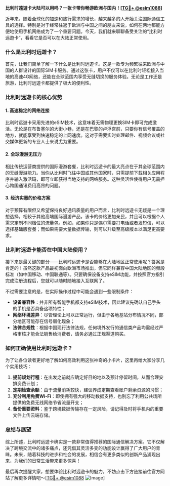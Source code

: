 **比利时遠遊卡大陆可以用吗？一张卡带你畅游欧洲与国内！[[TG💪+ @esim1088](https://t.me/s/esim1088)]**

近年来，随着全球化的加速和旅行需求的增长，越来越多的人开始关注国际通信工具的选择。特别是对于经常往返于欧洲与中国之间的朋友来说，如何在两地都能方便地使用手机网络成为了一个重要问题。今天，我们就来聊聊备受关注的“比利时远遊卡”，看看它是否可以在大陆正常使用。

### **什么是比利时远遊卡？**

首先，让我们简单了解一下什么是比利时远遊卡。这是一款专为频繁往来欧洲与中国的人群设计的国际SIM卡服务。通过这张卡，用户不仅可以在比利时轻松接入当地的高速4G网络，还能在全球范围内享受无缝切换的服务体验。无论是工作还是旅游，比利时远遊卡都提供了极大的便利性。

### **比利时远遊卡的核心优势**

#### **1. 高速稳定的网络连接**
比利时远遊卡采用先进的eSIM技术，这意味着无需物理更换SIM卡即可完成激活。无论是在布鲁塞尔的大街小巷，还是在巴黎的卢浮宫前，只要你有信号覆盖的地方，就能享受到快速稳定的上网速度。这对于需要实时处理邮件、视频会议或社交媒体更新的专业人士来说尤为重要。

#### **2. 全球漫游无压力**
相比传统运营商提供的国际漫游套餐，比利时远遊卡的最大亮点在于其全球范围内的无缝漫游能力。当你从比利时飞往中国或其他国家时，只需提前下载相关应用程序并输入激活码，即可立即获得当地支持的网络服务。这种灵活性使得用户无需担心跨国通讯费用高昂的问题。

#### **3. 经济实惠的价格方案**
对于预算有限但又希望保持良好通讯质量的用户而言，比利时远遊卡无疑是一个理想选择。相较于其他高端国际漫游产品，该卡的价格更加亲民，并且可以根据个人需求定制不同档位的流量包。例如，如果你只是偶尔需要打电话或者发短信，可以选择基础版套餐；而如果需要大量数据传输，则可以升级至高级版本以满足更高要求。

### **比利时远遊卡能否在中国大陆使用？**

接下来是最关键的部分——比利时远遊卡是否能够在大陆地区正常使用呢？答案是肯定的！虽然这款产品最初面向欧洲市场推出，但它同样兼容中国大陆地区的频段标准（如中国移动、中国联通等）。只要确保设备支持eSIM功能，并按照官方指引完成注册流程后，您就可以随时随地接入互联网了。

不过需要注意的是，在实际操作过程中可能会遇到一些限制条件：
- **设备兼容性**：并非所有智能手机都支持eSIM技术，因此建议先确认自己手头的手机是否具备这项特性；
- **网络环境差异**：尽管理论上可以正常运行，但由于各地基站分布情况不同，部分地区可能存在信号弱化现象；
- **法律合规性**：根据中国现行法律法规，任何境外发行的通信类产品均需经过严格审核才能合法销售给消费者，请务必通过正规渠道购买。

### **如何正确使用比利时远遊卡？**

为了让各位读者更好地了解如何高效利用这张神奇的小卡片，这里再给大家分享几个实用技巧：

1. **提前规划行程**：在出发之前就应确定好目的地以及预计停留时间，从而合理安排资费计划；
2. **定期检查余额**：由于流量消耗较快，建议养成定期查看账户剩余资源的习惯；
3. **充分利用免费Wi-Fi**：即使拥有强大的移动数据支持，也别忘了利用公共场所提供的免费无线网络节省流量开支；
4. **备份重要资料**：鉴于跨境数据传输存在一定风险，请记得及时将手机内的重要文件上传云端存储。

### **总结与展望**

综上所述，比利时远遊卡确实是一款非常值得推荐的国际通信解决方案。它不仅解决了跨境交流中的诸多痛点，还凭借其灵活多变的功能设计赢得了广大用户的青睐。未来，随着科技的进步和社会的发展，相信会有更多类似的创新产品涌现出来，为我们的日常生活带来更多惊喜！

最后再次提醒大家，想要体验比利时远遊卡的魅力，不妨点击下方链接前往官方网站了解更多详情吧～[[TG💪+ @esim1088](https://t.me/s/esim1088) ![Image](https://i.postimg.cc/4NQfJmqS/Snipaste-2025-05-13-00-14-12.png)]
